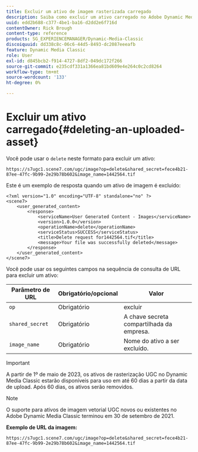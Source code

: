 ```yaml
---
title: Excluir um ativo de imagem rasterizada carregado
description: Saiba como excluir um ativo carregado no Adobe Dynamic Media Classic.
uuid: edd2b688-c377-4be1-ba16-d2dd2e6f716d
contentOwner: Rick Brough
content-type: reference
products: SG_EXPERIENCEMANAGER/Dynamic-Media-Classic
discoiquuid: dd338c8c-06c6-44d5-8493-dc2087eeeafb
feature: Dynamic Media Classic
role: User
exl-id: d845bcb2-f914-4727-8df2-049dc172f266
source-git-commit: e235cdf331a1366ea81bd609e4e264c0c2cd8264
workflow-type: tm+mt
source-wordcount: '133'
ht-degree: 0%

---
```


# Excluir um ativo carregado{#deleting-an-uploaded-asset}

Você pode usar o `delete` neste formato para excluir um ativo:

```as3
https://s7ugc1.scene7.com/ugc/image?op=delete&shared_secret=fece4b21-87ee-47fc-9b99-2e29b78b602&image_name=1442564.tif
```

Este é um exemplo de resposta quando um ativo de imagem é excluído:

```as3
<?xml version="1.0" encoding="UTF-8" standalone="no" ?> 
<scene7> 
    <user_generated_content> 
        <response> 
            <serviceName>User Generated Content - Images</serviceName> 
            <version>1.0.0</version> 
            <operationName>delete</operationName> 
            <serviceStatus>SUCCESS</serviceStatus> 
            <title>Delete request for1442564.tif</title> 
            <message>Your file was successfully deleted</message> 
        </response> 
    </user_generated_content> 
</scene7>
```

Você pode usar os seguintes campos na sequência de consulta de URL para excluir um ativo:

| Parâmetro de URL | Obrigatório/opcional | Valor |
| --- | --- | --- |
| `op` | Obrigatório | excluir |
| `shared_secret` | Obrigatório | A chave secreta compartilhada da empresa. |
| `image_name` | Obrigatório | Nome do ativo a ser excluído. |

<!-- <li>For Vector:fxg_name</li> -->

>[!IMPORTANT]
>
>A partir de 1º de maio de 2023, os ativos de rasterização UGC no Dynamic Media Classic estarão disponíveis para uso em até 60 dias a partir da data de upload. Após 60 dias, os ativos serão removidos.

>[!NOTE]
>
>O suporte para ativos de imagem vetorial UGC novos ou existentes no Adobe Dynamic Media Classic terminou em 30 de setembro de 2021.

**Exemplo de URL da imagem:**

`https://s7ugc1.scene7.com/ugc/image?op=delete&shared_secret=fece4b21-87ee-47fc-9b99-2e29b78b602&image_name=1442564.tif`

<!-- **Sample vector URL:**

`https://s7ugc1.scene7.com/ugc/vector?op=delete&shared_secret=2160a8fa-cec6-45ba-8d59- ca595f6d2b47& &fxg_name=8875744.fxg` -->
